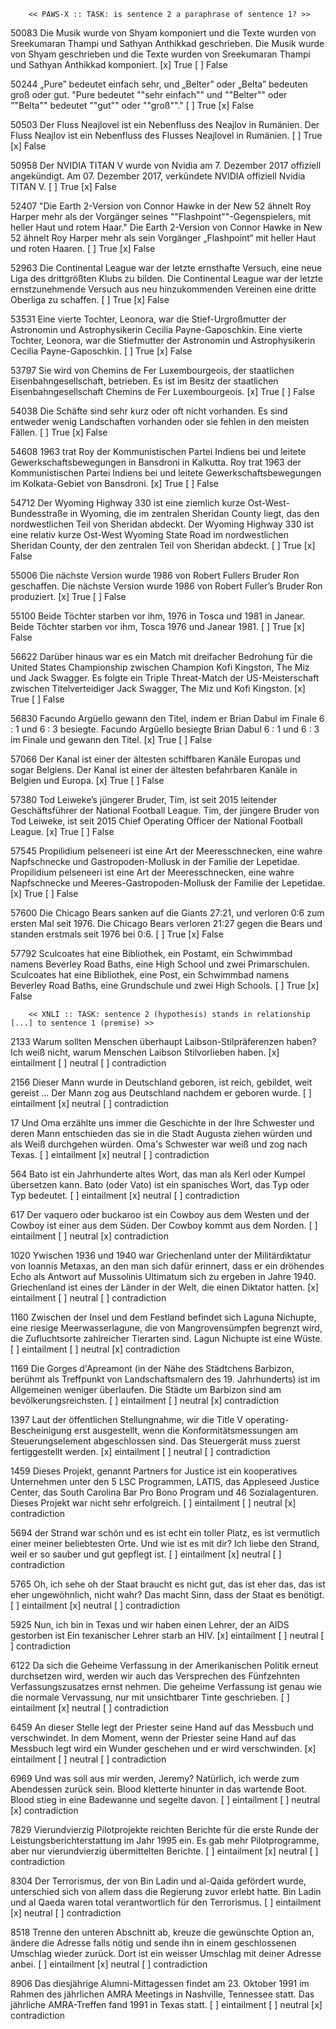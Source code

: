         << PAWS-X :: TASK: is sentence 2 a paraphrase of sentence 1? >>

50083	Die Musik wurde von Shyam komponiert und die Texte wurden von Sreekumaran Thampi und Sathyan Anthikkad geschrieben.
        Die Musik wurde von Shyam geschrieben und die Texte wurden von Sreekumaran Thampi und Sathyan Anthikkad komponiert.
        [x] True
        [ ] False

50244	„Pure” bedeutet einfach sehr, und „Belter” oder „Belta” bedeuten groß oder gut.
        "Pure bedeutet ""sehr einfach"" und ""Belter"" oder ""Belta"" bedeutet ""gut"" oder ""groß""."
        [ ] True
        [x] False

50503	Der Fluss Neajlovel ist ein Nebenfluss des Neajlov in Rumänien.
        Der Fluss Neajlov ist ein Nebenfluss des Flusses Neajlovel in Rumänien.
        [ ] True
        [x] False

50958	Der NVIDIA TITAN V wurde von Nvidia am 7. Dezember 2017 offiziell angekündigt.
        Am 07. Dezember 2017, verkündete NVIDIA offiziell Nvidia TITAN V.
        [ ] True
        [x] False

52407	"Die Earth 2-Version von Connor Hawke in der New 52 ähnelt Roy Harper mehr als der Vorgänger seines ""Flashpoint""-Gegenspielers, mit heller Haut und rotem Haar."
        Die Earth 2-Version von Connor Hawke in New 52 ähnelt Roy Harper mehr als sein Vorgänger „Flashpoint“ mit heller Haut und roten Haaren.
        [ ] True
        [x] False

52963	Die Continental League war der letzte ernsthafte Versuch, eine neue Liga des drittgrößten Klubs zu bilden.
        Die Continental League war der letzte ernstzunehmende Versuch aus neu hinzukommenden Vereinen eine dritte Oberliga zu schaffen.
        [ ] True
        [x] False

53531	Eine vierte Tochter, Leonora, war die Stief-Urgroßmutter der Astronomin und Astrophysikerin Cecilia Payne-Gaposchkin.
        Eine vierte Tochter, Leonora, war die Stiefmutter der Astronomin und Astrophysikerin Cecilia Payne-Gaposchkin.
        [ ] True
        [x] False

53797	Sie wird von Chemins de Fer Luxembourgeois, der staatlichen Eisenbahngesellschaft, betrieben.
        Es ist im Besitz der staatlichen Eisenbahngesellschaft Chemins de Fer Luxembourgeois.
        [x] True
        [ ] False

54038	Die Schäfte sind sehr kurz oder oft nicht vorhanden.
        Es sind entweder wenig Landschaften vorhanden oder sie fehlen in den meisten Fällen.
        [ ] True
        [x] False

54608	1963 trat Roy der Kommunistischen Partei Indiens bei und leitete Gewerkschaftsbewegungen in Bansdroni in Kalkutta.
        Roy trat 1963 der Kommunistischen Partei Indiens bei und leitete Gewerkschaftsbewegungen im Kolkata-Gebiet von Bansdroni.
        [x] True
        [ ] False

54712	Der Wyoming Highway 330 ist eine ziemlich kurze Ost-West-Bundesstraße in Wyoming, die im zentralen Sheridan County liegt, das den nordwestlichen Teil von Sheridan abdeckt.
        Der Wyoming Highway 330 ist eine relativ kurze Ost-West Wyoming State Road im nordwestlichen Sheridan County, der den zentralen Teil von Sheridan abdeckt.
        [ ] True
        [x] False

55006	Die nächste Version wurde 1986 von Robert Fullers Bruder Ron geschaffen.
        Die nächste Version wurde 1986 von Robert Fuller’s Bruder Ron produziert.
        [x] True
        [ ] False

55100	Beide Töchter starben vor ihm, 1976 in Tosca und 1981 in Janear.
        Beide Töchter starben vor ihm, Tosca 1976 und Janear 1981.
        [ ] True
        [x] False

56622	Darüber hinaus war es ein Match mit dreifacher Bedrohung für die United States Championship zwischen Champion Kofi Kingston, The Miz und Jack Swagger.
        Es folgte ein Triple Threat-Match der US-Meisterschaft zwischen Titelverteidiger Jack Swagger, The Miz und Kofi Kingston.
        [x] True
        [ ] False

56830	Facundo Argüello gewann den Titel, indem er Brian Dabul im Finale 6 : 1 und 6 : 3 besiegte.
        Facundo Argüello besiegte Brian Dabul 6 : 1 und 6 : 3 im Finale und gewann den Titel.
        [x] True
        [ ] False

57066	Der Kanal ist einer der ältesten schiffbaren Kanäle Europas und sogar Belgiens.
        Der Kanal ist einer der ältesten befahrbaren Kanäle in Belgien und Europa.
        [x] True
        [ ] False

57380	Tod Leiweke’s jüngerer Bruder, Tim, ist seit 2015 leitender Geschäftsführer der National Football League.
        Tim, der jüngere Bruder von Tod Leiweke, ist seit 2015 Chief Operating Officer der National Football League.
        [x] True
        [ ] False

57545	Propilidium pelseneeri ist eine Art der Meeresschnecken, eine wahre Napfschnecke und Gastropoden-Mollusk in der Familie der Lepetidae.
        Propilidium pelseneeri ist eine Art der Meeresschnecken, eine wahre Napfschnecke und Meeres-Gastropoden-Mollusk der Familie der Lepetidae.
        [x] True
        [ ] False

57600	Die Chicago Bears sanken auf die Giants 27:21, und verloren 0:6 zum ersten Mal seit 1976.
        Die Chicago Bears verloren 21:27 gegen die Bears und standen erstmals seit 1976 bei 0:6.
        [ ] True
        [x] False

57792	Sculcoates hat eine Bibliothek, ein Postamt, ein  Schwimmbad namens Beverley Road Baths, eine High School und zwei Primarschulen.
        Sculcoates hat eine Bibliothek, eine Post, ein Schwimmbad namens Beverley Road Baths, eine Grundschule und zwei High Schools.
        [ ] True
        [x] False





        << XNLI :: TASK: sentence 2 (hypothesis) stands in relationship [...] to sentence 1 (premise) >>

2133	Warum sollten Menschen überhaupt Laibson-Stilpräferenzen haben?
        Ich weiß nicht, warum Menschen Laibson Stilvorlieben haben.
        [x] eintailment
        [ ] neutral
        [ ] contradiction

2156	Dieser Mann wurde in Deutschland geboren, ist reich, gebildet, weit gereist ...
        Der Mann zog aus Deutschland nachdem er geboren wurde.
        [ ] eintailment
        [x] neutral
        [ ] contradiction

17	    Und Oma erzählte uns immer die Geschichte in der Ihre Schwester und deren Mann entschieden das sie in die Stadt Augusta ziehen würden und als Weiß durchgehen würden.
        Oma's Schwester war weiß und zog nach Texas.
        [ ] eintailment
        [x] neutral
        [ ] contradiction

564	    Bato ist ein Jahrhunderte altes Wort, das man als Kerl oder Kumpel übersetzen kann.
        Bato (oder Vato) ist ein spanisches Wort, das Typ oder Typ bedeutet.
        [ ] eintailment
        [x] neutral
        [ ] contradiction

617	    Der vaquero oder buckaroo ist ein Cowboy aus dem Westen und der Cowboy ist einer aus dem Süden.
        Der Cowboy kommt aus dem Norden.
        [ ] eintailment
        [ ] neutral
        [x] contradiction

1020	Ywischen 1936 und 1940 war Griechenland unter der Militärdiktatur von Ioannis Metaxas, an den man sich dafür erinnert, dass er ein dröhendes Echo als Antwort auf Mussolinis Ultimatum sich zu ergeben in Jahre 1940.
        Griechenland ist eines der Länder in der Welt, die einen Diktator hatten.
        [x] eintailment
        [ ] neutral
        [ ] contradiction

1160	Zwischen der Insel und dem Festland befindet sich Laguna Nichupte, eine riesige Meerwasserlagune, die von Mangrovensümpfen begrenzt wird, die Zufluchtsorte zahlreicher Tierarten sind.
        Lagun Nichupte ist eine Wüste.
        [ ] eintailment
        [ ] neutral
        [x] contradiction

1169	Die Gorges d'Apreamont (in der Nähe des Städtchens Barbizon, berühmt als Treffpunkt von Landschaftsmalern des 19. Jahrhunderts) ist im Allgemeinen weniger überlaufen.
        Die Städte um Barbizon sind am bevölkerungsreichsten.
        [ ] eintailment
        [ ] neutral
        [x] contradiction

1397	Laut der öffentlichen Stellungnahme, wir die Title V operating-Bescheinigung erst ausgestellt, wenn die Konformitätsmessungen am Steuerungselement abgeschlossen sind.
        Das Steuergerät muss zuerst fertiggestellt werden.
        [x] eintailment
        [ ] neutral
        [ ] contradiction

1459	Dieses Projekt, genannt Partners for Justice ist ein kooperatives Unternehmen unter den 5 LSC Programmen, LATIS, das Appleseed Justice Center, das South Carolina Bar Pro Bono Program und 46 Sozialagenturen.
        Dieses Projekt war nicht sehr erfolgreich.
        [ ] eintailment
        [ ] neutral
        [x] contradiction

5694	der Strand war schön und es ist echt ein toller Platz, es ist vermutlich einer meiner beliebtesten Orte. Und wie ist es mit dir?
        Ich liebe den Strand, weil er so sauber und gut gepflegt ist.
        [ ] eintailment
        [x] neutral
        [ ] contradiction

5765	Oh, ich sehe oh der Staat braucht es nicht gut, das ist eher das, das ist eher ungewöhnlich, nicht wahr?
        Das macht Sinn, dass der Staat es benötigt.
        [ ] eintailment
        [x] neutral
        [ ] contradiction

5925	Nun, ich bin in Texas und wir haben einen Lehrer, der an AIDS gestorben ist
        Ein texanischer Lehrer starb an HIV.
        [x] eintailment
        [ ] neutral
        [ ] contradiction

6122	Da sich die Geheime Verfassung in der Amerikanischen Politik erneut durchsetzen wird, werden wir auch das Versprechen des Fünfzehnten Verfassungszusatzes ernst nehmen.
        Die geheime Verfassung ist genau wie die normale Vervassung, nur mit unsichtbarer Tinte geschrieben.
        [ ] eintailment
        [x] neutral
        [ ] contradiction

6459	An dieser Stelle legt der Priester seine Hand auf das Messbuch und verschwindet.
        In dem Moment, wenn der Priester seine Hand auf das Messbuch legt wird ein Wunder geschehen und er wird verschwinden.
        [x] eintailment
        [ ] neutral
        [ ] contradiction

6969	Und was soll aus mir werden, Jeremy? Natürlich, ich werde zum Abendessen zurück sein.  Blood kletterte hinunter in das wartende Boot.
        Blood stieg in eine Badewanne und segelte davon.
        [ ] eintailment
        [ ] neutral
        [x] contradiction

7829	Vierundvierzig Pilotprojekte reichten Berichte für die erste Runde der Leistungsberichterstattung im Jahr 1995 ein.
        Es gab mehr Pilotprogramme, aber nur vierundvierzig übermittelten Berichte.
        [ ] eintailment
        [x] neutral
        [ ] contradiction

8304	Der Terrorismus, der von Bin Ladin und al-Qaida gefördert wurde, unterschied sich von allem dass die Regierung zuvor erlebt hatte.
        Bin Ladin und al Qaeda waren total verantwortlich für den Terrorismus.
        [ ] eintailment
        [x] neutral
        [ ] contradiction

8518	Trenne den unteren Abschnitt ab, kreuze die gewünschte Option an, ändere die Adresse falls nötig und sende ihn in einem geschlossenen Umschlag wieder zurück.
        Dort ist ein weisser Umschlag mit deiner Adresse anbei.
        [ ] eintailment
        [x] neutral
        [ ] contradiction

8906	Das diesjährige Alumni-Mittagessen findet am 23. Oktober 1991 im Rahmen des jährlichen AMRA Meetings in Nashville, Tennessee statt.
        Das jährliche AMRA-Treffen fand 1991 in Texas statt.
        [ ] eintailment
        [ ] neutral
        [x] contradiction

